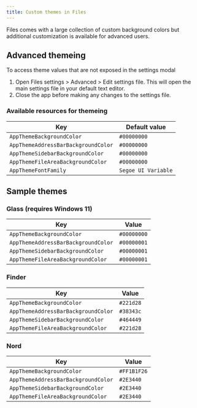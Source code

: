 ```yaml
---
title: Custom themes in Files
---
```


Files comes with a large collection of custom background colors but additional customization is available for advanced users.

## Advanced themeing
To access theme values that are not exposed in the settings modal
1. Open Files settings > Advanced > Edit settings file. This will open the main settings file in your default text editor.
2. Close the app before making any changes to the settings file.

### Available resources for themeing

| Key                                   | Default value                 |
| ------------------------------------- | ----------------------------- |
| `AppThemeBackgroundColor`             | `#00000000`                   |
| `AppThemeAddressBarBackgroundColor`   | `#00000000`                   |
| `AppThemeSidebarBackgroundColor`      | `#00000000`                   |
| `AppThemeFileAreaBackgroundColor`     | `#00000000`                   |
| `AppThemeFontFamily`                  | `Segoe UI Variable`           |


## Sample themes

### Glass (requires Windows 11)
| Key                                   | Value                         |
| ------------------------------------- | ------------------------------|
| `AppThemeBackgroundColor`             | `#00000000`                   |
| `AppThemeAddressBarBackgroundColor`   | `#00000001`                   |
| `AppThemeSidebarBackgroundColor`      | `#00000001`                   |
| `AppThemeFileAreaBackgroundColor`     | `#00000001`                   |

### Finder
| Key                                   | Value                         |
| ------------------------------------- | ------------------------------|
| `AppThemeBackgroundColor`             | `#221d28`                     |
| `AppThemeAddressBarBackgroundColor`   | `#38343c`                     |
| `AppThemeSidebarBackgroundColor`      | `#464449`                     |
| `AppThemeFileAreaBackgroundColor`     | `#221d28`                     |


### Nord
| Key                                   | Value                         |
| ------------------------------------- | ------------------------------|
| `AppThemeBackgroundColor`             | `#FF1B1F26`                   |
| `AppThemeAddressBarBackgroundColor`   | `#2E3440`                     |
| `AppThemeSidebarBackgroundColor`      | `#2E3440`                     |
| `AppThemeFileAreaBackgroundColor`     | `#2E3440`                     |
